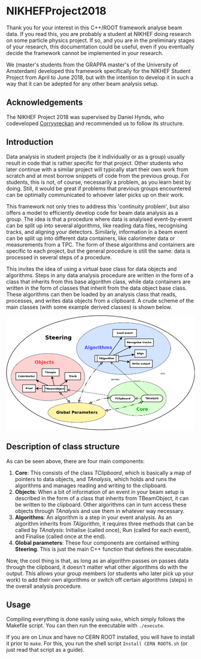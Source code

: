 # NIKHEFProject2018

Thank you for your interest in this C++/ROOT framework analyse beam data. If you read this, you are probably a student at NIKHEF doing research on some particle physics project. If so, and you are in the preliminary stages of your research, this documentation could be useful, even if you eventually decide the framework cannot be implemented in your research.

We (master's students from the GRAPPA master's of the University of Amsterdam) developed this framework specifically for the NIKHEF Student Project from April to June 2018, but with the intention to develop it in such a way that it can be adepted for any other beam analysis setup.

## Acknowledgements
The NIKHEF Project 2018 was supervised by Daniel Hynds, who codeveloped [Corryvreckan](https://gitlab.cern.ch/dhynds/corryvreckan) and recommended us to follow its structure.

## Introduction
Data analysis in student projects (be it individually or as a group) usually result in code that is rather specific for that project. Other students who later continue with a similar project will typically start their own work from scratch and at most borrow snippets of code from the previous group. For students, this is not, of course, necessarily a problem, as you learn best by doing. Still, it would be great if problems that previous groups encountered can be optimally communicated to whoever later picks up on their work.

This framework not only tries to address this 'continuity problem', but also offers a model to efficiently develop code for beam data analysis as a group. The idea is that a procedure where data is analyised event-by-event can be split up into several algorithms, like reading data files, recognising tracks, and aligning your detectors. Similarly, information in a beam event can be split up into different data containers, like calorimeter data or measurements from a TPC. The form of these algorithms and containers are specific to each project, but the general procedure is still the same: data is processed in several steps of a procedure.

This invites the idea of using a virtual base class for data objects and algorithms. Steps in any data analysis procedure are written in the form of a class that inherits from this base algorithm class, while data containers are written in the form of classes that inherit from the data object base class. These algorithms can then be loaded by an analysis class that reads, processes, and writes data objects from a clipboard. A crude scheme of the main classes (with some example derived classes) is shown below.

![Basic of class structure](https://github.com/redeboer/NIKHEFProject2018/blob/master/docs/structure_basic.png "Basic scheme of class structure")

## Description of class structure
As can be seen above, there are four main components:
1. **Core**: This consists of the class *TClipboard*, which is basically a map of pointers to data objects, and *TAnalysis*, which holds and runs the algorithms and manages reading and writing to the clipboard.
2. **Objects**: When a bit of information of an event in your beam setup is described in the form of a class that inherits from TBeamObject, it can be written to the clipboard. Other algorithms can in turn access these objects through *TAnalysis* and use them in whatever way necessary.
3. **Algorithms**: An algorithm is a step in your event analysis. As an algorithm inherits from *TAlgorithm*, it requires three methods that can be called by *TAnalysis*: Initialise (called once), Run (called for each event), and Finalise (called once at the end).
4. **Global parameters**:
These four components are contained withing **Steering**. This is just the main C++ function that defines the executable.

Now, the cool thing is that, as long as an algorithm passes on passes data through the clipboard, it doesn't matter what other algorithms do with the output. This allows your group members (or students who later pick up your work) to add their own algorithms or switch off certain algorithms (steps) in the overall analysis procedure.

## Usage
Compiling everything is done easily using `make`, which simply follows the Makefile script. You can then run the executable with `./execute`.

If you are on Linux and have no CERN ROOT installed, you will have to install it prior to `make`. For this, you run the shell script `Install CERN ROOT6.sh` (or just read that script as a guide).